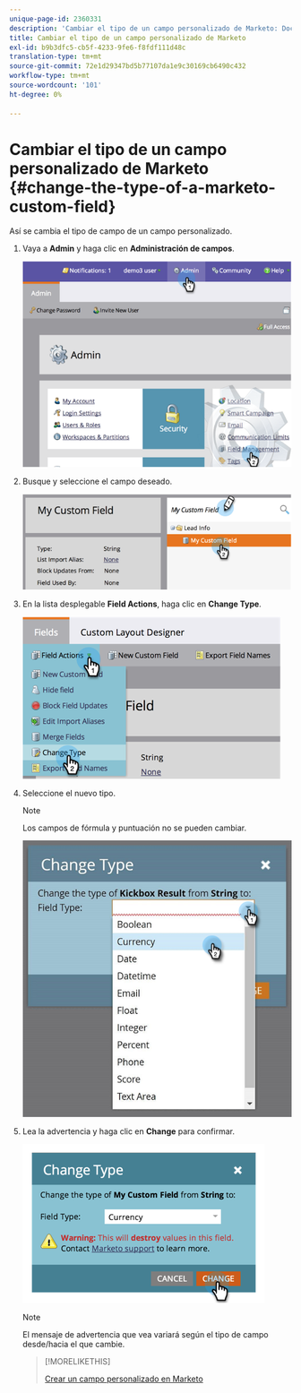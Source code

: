 ```yaml
---
unique-page-id: 2360331
description: 'Cambiar el tipo de un campo personalizado de Marketo: Documentos de Marketo: Documentación del producto'
title: Cambiar el tipo de un campo personalizado de Marketo
exl-id: b9b3dfc5-cb5f-4233-9fe6-f8fdf111d48c
translation-type: tm+mt
source-git-commit: 72e1d29347bd5b77107da1e9c30169cb6490c432
workflow-type: tm+mt
source-wordcount: '101'
ht-degree: 0%

---
```


# Cambiar el tipo de un campo personalizado de Marketo {#change-the-type-of-a-marketo-custom-field}

Así se cambia el tipo de campo de un campo personalizado.

1. Vaya a **Admin** y haga clic en **Administración de campos**.

   ![](assets/image2014-9-18-13-3a4-3a39.png)

1. Busque y seleccione el campo deseado.

   ![](assets/image2014-9-18-13-3a4-3a48.png)

1. En la lista desplegable **Field Actions**, haga clic en **Change Type**.

   ![](assets/image2014-9-18-13-3a4-3a57.png)

1. Seleccione el nuevo tipo.

   >[!NOTE]
   >
   >Los campos de fórmula y puntuación no se pueden cambiar.

   ![](assets/change-the-type-of-a-marketo-custom-field-4.png)

1. Lea la advertencia y haga clic en **Change** para confirmar.

   ![](assets/image2014-9-18-13-3a5-3a23.png)

   >[!NOTE]
   >
   >El mensaje de advertencia que vea variará según el tipo de campo desde/hacia el que cambie.

   >[!MORELIKETHIS]
   >
   >[Crear un campo personalizado en Marketo](/help/marketo/product-docs/administration/field-management/create-a-custom-field-in-marketo.md)
